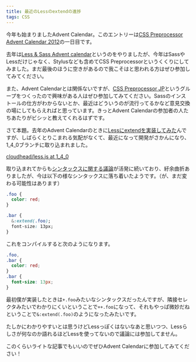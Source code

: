 ```yaml
---
title: 最近のLessのextendの進捗
tags: CSS
---
```


今年も始まりましたAdvent Calendar。このエントリーは[CSS Preprocessor Advent Calendar 2012](http://www.adventar.org/calendars/1)の一日目です。

去年は[Less & Sass Advent calendar](http://atnd.org/events/21919)というのをやりましたが、今年はSassやLessだけじゃなく、Stylusなども含めてCSS Preprocessorというくくりにしてみました。まだ最後のほうに空きがあるので我こそはと思われる方はぜひ参加してみてください。

また、Advent Calendarとは関係ないですが、[CSS Preprocessor JP](https://groups.google.com/forum/?hl=ja&fromgroups#!forum/css-preprocessor-jp)というグループをつくったので興味がある人はぜひ参加してみてください。Sassのインストールの仕方がわからないとか、最近はどういうのが流行ってるかなど意見交換の場にしてもらえればと思っています。きっとAdvent Calendarの参加者の人たちあたりがビシッと教えてくれるはずです。

さて本題。去年のAdvent Calendarのときに[Lessにextendを実装してみた](http://d.hatena.ne.jp/hokaccha/20111214/1323821463)んですが、しばらくとりこまれる気配がなくて、最近になって開発がさかんになり、1\_4\_0ブランチに取り込まれました。

[cloudhead/less.js at 1\_4\_0](https://github.com/cloudhead/less.js/tree/1_4_0)

取り込まれてからも[シンタックスに関する議論](https://github.com/cloudhead/less.js/pull/509)が活発に続いており、紆余曲折ありましたが、今は以下の様なシンタックスに落ち着いたようです。（が、まだ変わる可能性はあります）

```css
.foo {
  color: red;
}

.bar {
  &:extend(.foo);
  font-size: 13px;
}
```

これをコンパイルすると次のようになります。

```css
.foo,
.bar {
  color: red;
}
.bar {
  font-size: 13px;
}
```

最初僕が実装したときは`+.foo`みたいなシンタックスだったんですが、隣接セレクタみたいでわかりにくいということで`++.foo`になって、それもやっぱ微妙だねということで`&:extend(.foo)`のようになったみたいです。

たしかにわかりやすいとは思うけどLessっぽくはないなあと思いつつ、Lessらしさが何なのか語れるほどLessを使ってないので議論には参加してません。

このくらいライトな記事でもいいのでぜひAdvent Calendarに参加してみてください！
